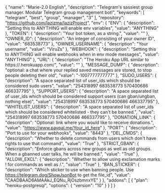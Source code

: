 {
  "name": "Marie-2.0 English",
  "description": "Telegram's sassiest group manager. Modular Telegram group management bot!",
  "keywords": [
    "telegram",
    "best",
    "group",
    "manager",
    "3"
  ],
  "repository": "https://github.com/lazizma/lazizProject",
  "env": {
    "ENV": {
      "description": "Setting this to ANYTHING will enable env variables",
      "value": "ANYTHING"
    },
    "TOKEN": {
      "description": "Your bot token, as a string.",
      "value": ""
    },
    "OWNER_ID": {
      "description": "An integer of consisting of your owner ID",
      "value": "683538773"
    },
    "OWNER_USERNAME": {
      "description": "Your username",
      "value": "ViruZs"
    },
    "WEBHOOK": {
      "description": "Setting this to ANYTHING will enable webhooks when in env mode messages",
      "value": "ANYTHING"
    },
    "URL": {
      "description": "The Heroku App URL similar to https://<appname>.herokuapp.com/",
      "value": ""
    },
    "MESSAGE_DUMP": {
      "description": "optional: a chat where your replied saved messages are stored, to stop people deleting their old",
      "value": "-1007777777777"
    },
    "SUDO_USERS": {
      "description": "A space separated list of user_ids which should be considered sudo users",
      "value": "254318997 683538773 570400686 466337795"
    },
    "SUPPORT_USERS": {
      "description": "A space separated list of user_ids which should be considered support users (can gban/ungban, nothing else)",
      "value": "254318997 683538773 570400686 466337795"
    },
    "WHITELIST_USERS": {
      "description": "A space separated list of user_ids which should be considered whitelisted - they can't be banned.",
      "value": "254318997 683538773 570400686 466337795"
    },
    "DONATION_LINK": {
      "description": "Optional: link where you would like to receive donations.",
      "value": "https://www.paypal.me/Your_id_here"
    },
    "PORT": {
      "description": "Port to use for your webhooks",
      "value": "8443"
    },
    "DEL_CMDS": {
      "description": "Whether to delete commands from users which don't have rights to use that command",
      "value": "True"
    },
    "STRICT_GBAN": {
      "description": "Enforce gbans across new groups as well as old groups. When a gbanned user talks, he will be banned.",
      "value": "True"
    },
    "ALLOW_EXCL": {
      "description": "Whether to allow using exclamation marks ! for commands as well as /.",
      "value": "True"
    },
    "BAN_STICKER": {
      "description": "Which sticker to use when banning people. Use https://telegram.dog/ShowJsonBot to get the file_id",
      "value": "CAADBAAD6AMAAkJ_EQNu_RjOszbmnxYE"
    }
  },
  "addons": [
    {
      "plan": "heroku-postgresql",
      "options": {
        "version": "10"
      }
    }
  ]
}
